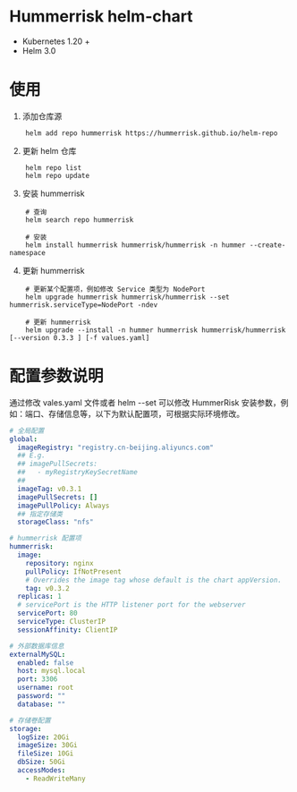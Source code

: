 # Hummerrisk helm-chart

- Kubernetes 1.20 +
- Helm 3.0

# 使用

1. 添加仓库源
```shell
    helm add repo hummerrisk https://hummerrisk.github.io/helm-repo
```

2. 更新 helm 仓库
```shell
    helm repo list
    helm repo update
```

3. 安装 hummerrisk
```shell
    # 查询
    helm search repo hummerrisk
    
    # 安装
    helm install hummerrisk hummerrisk/hummerrisk -n hummer --create-namespace
```

4. 更新 hummerrisk
```shell
    # 更新某个配置项，例如修改 Service 类型为 NodePort
    helm upgrade hummerrisk hummerrisk/hummerrisk --set hummerrisk.serviceType=NodePort -ndev
    
    # 更新 hummerrisk
    helm upgrade --install -n hummer hummerrisk hummerrisk/hummerrisk [--version 0.3.3 ] [-f values.yaml]
```

# 配置参数说明
通过修改 vales.yaml 文件或者 helm --set 可以修改 HummerRisk 安装参数，例如：端口、存储信息等，以下为默认配置项，可根据实际环境修改。
```yaml
# 全局配置
global:
  imageRegistry: "registry.cn-beijing.aliyuncs.com"
  ## E.g.
  ## imagePullSecrets:
  ##   - myRegistryKeySecretName
  ##
  imageTag: v0.3.1
  imagePullSecrets: []
  imagePullPolicy: Always
  ## 指定存储类
  storageClass: "nfs"

# hummerrisk 配置项
hummerrisk:
  image:
    repository: nginx
    pullPolicy: IfNotPresent
    # Overrides the image tag whose default is the chart appVersion.
    tag: v0.3.2
  replicas: 1
  # servicePort is the HTTP listener port for the webserver
  servicePort: 80
  serviceType: ClusterIP
  sessionAffinity: ClientIP

# 外部数据库信息
externalMySQL:
  enabled: false
  host: mysql.local
  port: 3306
  username: root
  password: ""
  database: ""

# 存储卷配置
storage:
  logSize: 20Gi
  imageSize: 30Gi
  fileSize: 10Gi
  dbSize: 50Gi
  accessModes:
    - ReadWriteMany
```